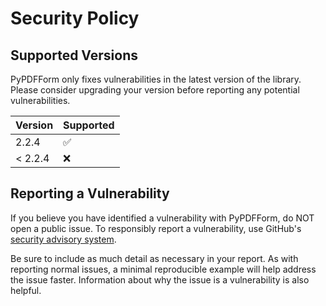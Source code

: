 # Security Policy

## Supported Versions

PyPDFForm only fixes vulnerabilities in the latest version of the library. 
Please consider upgrading your version before reporting any potential vulnerabilities.

| Version  | Supported          |
|----------| ------------------ |
| 2.2.4   | :white_check_mark: |
| < 2.2.4 | :x:                |

## Reporting a Vulnerability

If you believe you have identified a vulnerability with PyPDFForm, do NOT open a public issue. 
To responsibly report a vulnerability, use GitHub's [security advisory system](https://docs.github.com/en/code-security/security-advisories/working-with-repository-security-advisories/creating-a-repository-security-advisory).

Be sure to include as much detail as necessary in your report. As with reporting normal issues, 
a minimal reproducible example will help address the issue faster. 
Information about why the issue is a vulnerability is also helpful.
